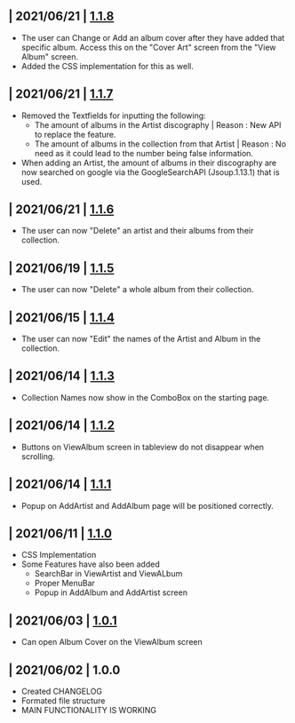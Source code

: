 ## | 2021/06/21 | [1.1.8](https://github.com/dunc415/Collection/issues/28)
 - The user can Change or Add an album cover after they have added that specific album. Access this on the "Cover Art" screen from the "View Album" screen.
 - Added the CSS implementation for this as well.
## | 2021/06/21 | [1.1.7](https://github.com/dunc415/Collection/issues/32)
 - Removed the Textfields for inputting the following:
     - The amount of albums in the Artist discography | Reason : New API to replace the feature.
     - The amount of albums in the collection from that Artist | Reason : No need as it could lead to the number being false information.
 - When adding an Artist, the amount of albums in their discography are now searched on google via the GoogleSearchAPI (Jsoup.1.13.1) that is used.
## | 2021/06/21 | [1.1.6](https://github.com/dunc415/Collection/issues/18)
 - The user can now "Delete" an artist and their albums from their collection.
## | 2021/06/19 | [1.1.5](https://github.com/dunc415/Collection/issues/17)
 - The user can now "Delete" a whole album from their collection.
## | 2021/06/15 | [1.1.4](https://github.com/dunc415/Collection/issues/20)
 - The user can now "Edit" the names of the Artist and Album in the collection.
## | 2021/06/14 | [1.1.3](https://github.com/dunc415/Collection/issues/26)
 - Collection Names now show in the ComboBox on the starting page.
## | 2021/06/14 | [1.1.2](https://github.com/dunc415/Collection/issues/23)
 - Buttons on ViewAlbum screen in tableview do not disappear when scrolling.
## | 2021/06/14 | [1.1.1](https://github.com/dunc415/Collection/issues/22)
 - Popup on AddArtist and AddAlbum page will be positioned correctly.
## | 2021/06/11 | [1.1.0](https://github.com/dunc415/Collection/issues/10)
 - CSS Implementation
 - Some Features have also been added
    - SearchBar in ViewArtist and ViewALbum
    - Proper MenuBar
    - Popup in AddAlbum and AddArtist screen
  
## | 2021/06/03 | [1.0.1](https://encrypted-tbn0.gstatic.com/images?q=tbn:ANd9GcSP5pVKEbt76K2A5zmrRmNzEwEXHkruNkDNaA&usqp=CAU)
 - Can open Album Cover on the ViewAlbum screen
  
## | 2021/06/02 | 1.0.0
 - Created CHANGELOG
 - Formated file structure
 - MAIN FUNCTIONALITY IS WORKING
